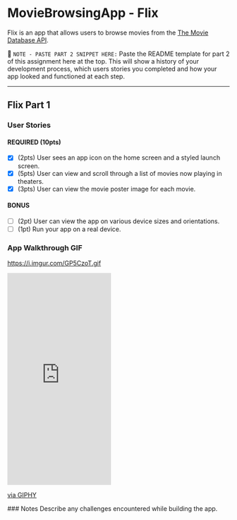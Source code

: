 # MovieBrowsingApp - Flix

Flix is an app that allows users to browse movies from the [The Movie Database API](http://docs.themoviedb.apiary.io/#).

📝 `NOTE - PASTE PART 2 SNIPPET HERE:` Paste the README template for part 2 of this assignment here at the top. This will show a history of your development process, which users stories you completed and how your app looked and functioned at each step.

---

## Flix Part 1

### User Stories


#### REQUIRED (10pts)
- [x] (2pts) User sees an app icon on the home screen and a styled launch screen.
- [x] (5pts) User can view and scroll through a list of movies now playing in theaters.
- [x] (3pts) User can view the movie poster image for each movie.

#### BONUS
- [ ] (2pt) User can view the app on various device sizes and orientations.
- [ ] (1pt) Run your app on a real device.

### App Walkthrough GIF
https://i.imgur.com/GP5CzoT.gif
<img scr="https://i.imgur.com/GP5CzoT.gif">

<iframe src="https://giphy.com/embed/DcyUvlvHcv9WP7T0FU" width="235" height="480" frameBorder="0" class="giphy-embed" allowFullScreen></iframe><p><a href="https://giphy.com/gifs/DcyUvlvHcv9WP7T0FU">via GIPHY</a></p>
### Notes
Describe any challenges encountered while building the app.
